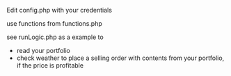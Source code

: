 Edit config.php with your credentials

use functions from functions.php

see runLogic.php as a example to 
- read your portfolio
- check weather to place a selling order with contents from your portfolio, if the price is profitable
